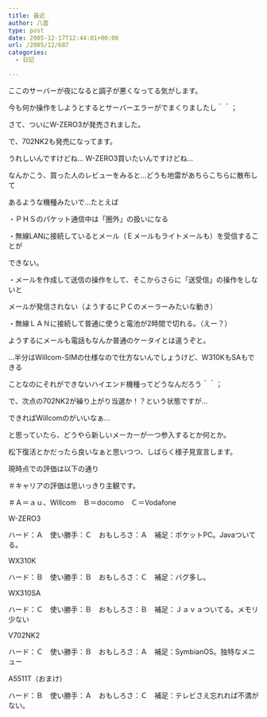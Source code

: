 ```yaml
---
title: 最近
author: 八雲
type: post
date: 2005-12-17T12:44:01+00:00
url: /2005/12/687
categories:
  - 日記

---
```

ここのサーバーが夜になると調子が悪くなってる気がします。
  
今も何か操作をしようとするとサーバーエラーがでまくりましたし＾＾；

さて、ついにW-ZERO3が発売されました。
  
で、702NK2も発売になってます。

うれしいんですけどね… W-ZERO3買いたいんですけどね…
  
なんかこう、買った人のレビューをみると…どうも地雷があちらこちらに散布して
  
あるような機種みたいで…たとえば
  
・ＰＨＳのパケット通信中は「圏外」の扱いになる
  
・無線LANに接続しているとメール（Ｅメールもライトメールも）を受信することが
  
できない。
  
・メールを作成して送信の操作をして、そこからさらに「送受信」の操作をしないと
  
メールが発信されない（ようするにＰＣのメーラーみたいな動き）
  
・無線ＬＡＮに接続して普通に使うと電池が2時間で切れる。（えー？）

ようするにメールも電話もなんか普通のケータイとは違うぞと。
  
…半分はWillcom-SIMの仕様なので仕方ないんでしょうけど、W310KもSAもできる
  
ことなのにそれができないハイエンド機種ってどうなんだろう＾＾；

で、次点の702NK2が繰り上がり当選か！？という状態ですが…
  
できればWillcomのがいいなぁ…
  
と思っていたら、どうやら新しいメーカーが一つ参入するとか何とか。
  
松下復活とかだったら良いなぁと思いつつ、しばらく様子見宣言します。

現時点での評価は以下の通り
  
＃キャリアの評価は思いっきり主観です。
  
＃Ａ＝ａｕ、Willcom　Ｂ＝docomo　Ｃ＝Vodafone
  
W-ZERO3
  
ハード：Ａ　使い勝手：Ｃ　おもしろさ：Ａ　補足：ポケットPC。Javaついてる。
  
WX310K
  
ハード：Ｂ　使い勝手：Ｂ　おもしろさ：Ｃ　補足：バグ多し。
  
WX310SA
  
ハード：Ｃ　使い勝手：Ｂ　おもしろさ：Ｂ　補足：Ｊａｖａついてる。メモリ少ない
  
V702NK2
  
ハード：Ｃ　使い勝手：Ｂ　おもしろさ：Ａ　補足：SymbianOS。独特なメニュー
  
A5511T（おまけ）
  
ハード：Ｂ　使い勝手：Ａ　おもしろさ：Ｃ　補足：テレビさえ忘れれば不満がない。